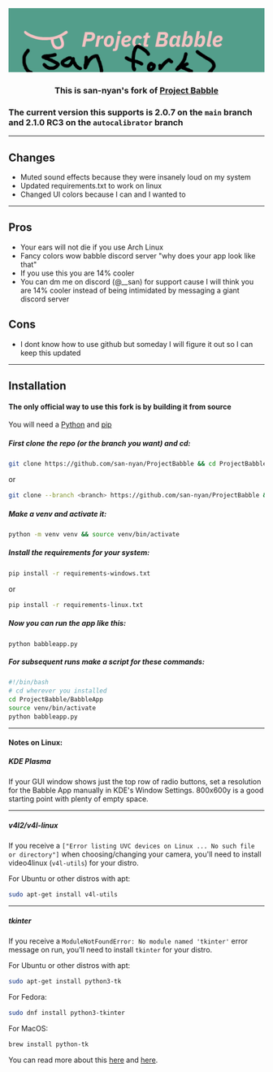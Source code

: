 ![Babble Logo](https://github.com/san-nyan/images/blob/main/Babble.png?raw=true)

<h3 align="center">
This is san-nyan's fork of <a href="https://github.com/Project-Babble/ProjectBabble">Project Babble</a>
</h3>

### The current version this supports is 2.0.7 on the `main` branch and 2.1.0 RC3 on the `autocalibrator` branch

---

## Changes

- Muted sound effects because they were insanely loud on my system
- Updated requirements.txt to work on linux
- Changed UI colors because I can and I wanted to

---

## Pros

- Your ears will not die if you use Arch Linux
- Fancy colors wow babble discord server "why does your app look like that"
- If you use this you are 14% cooler
- You can dm me on discord (@__san) for support cause I will think you are 14% cooler instead of being intimidated by messaging a giant discord server

## Cons
- I dont know how to use github but someday I will figure it out so I can keep this updated

---

## Installation

#### The only official way to use this fork is by building it from source

You will need a [Python](https://www.python.org/downloads/) and [pip](https://pip.pypa.io/en/stable/installation/)

##### First clone the repo (or the branch you want) and cd:
```bash
git clone https://github.com/san-nyan/ProjectBabble && cd ProjectBabble/BabbleApp
```
or
```bash
git clone --branch <branch> https://github.com/san-nyan/ProjectBabble && cd ProjectBabble/BabbleApp
```

##### Make a venv and activate it:
```bash
python -m venv venv && source venv/bin/activate
```

##### Install the requirements for your system:
```bash
pip install -r requirements-windows.txt
```
or
```bash
pip install -r requirements-linux.txt
```

##### Now you can run the app like this:
```
python babbleapp.py
```

##### For subsequent runs make a script for these commands:
```bash
#!/bin/bash
# cd wherever you installed
cd ProjectBabble/BabbleApp
source venv/bin/activate
python babbleapp.py
```
---


#### Notes on Linux:

##### KDE Plasma

If your GUI window shows just the top row of radio buttons, set a resolution for the Babble App manually in KDE's Window Settings. 800x600y is a good starting point with plenty of empty space.

---

##### v4l2/v4l-linux

If you receive a `["Error listing UVC devices on Linux ... No such file or directory"]` when choosing/changing your camera, you'll need to install video4linux (`v4l-utils`) for your distro.

For Ubuntu or other distros with apt:
```bash
sudo apt-get install v4l-utils
```

---

##### tkinter

If you receive a `ModuleNotFoundError: No module named 'tkinter'` error message on run, you'll need to install `tkinter` for your distro.

For Ubuntu or other distros with apt:
```bash
sudo apt-get install python3-tk
```
For Fedora:
```bash
sudo dnf install python3-tkinter
```
For MacOS:
```bash
brew install python-tk
```

You can read more about this [here](https://stackoverflow.com/questions/25905540/importerror-no-module-named-tkinter) and [here](https://stackoverflow.com/questions/36760839/why-does-python-installed-via-homebrew-not-include-tkinter).
